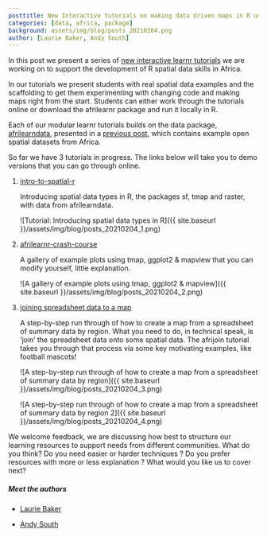 ```yaml
---
posttitle: New Interactive tutorials on making data driven maps in R using African data - afrilearnr 
categories: [data, africa, package]
background: assets/img/blog/posts_20210204.png
author: [Laurie Baker, Andy South]
---
```


In this post we present a series of [new interactive learnr tutorials](https://github.com/afrimapr/afrilearnr) we are working on to support the development of R spatial data skills in Africa.

In our tutorials we present students with real spatial data examples and the scaffolding to get them experimenting with changing code and making maps right from the start. Students can either work through the tutorials online or download the afrilearnr package and run it locally in R.

Each of our modular learnr tutorials builds on the data package, [afrilearndata](https://github.com/afrimapr/afrilearndata), presented in a [previous post](https://afrimapr.github.io/afrimapr.website/blog/2020/data-for-teaching/), which contains example open spatial datasets from Africa.

So far we have 3 tutorials in progress. The links below will take you to demo versions that you can go through online.

1. [intro-to-spatial-r](https://andysouth.shinyapps.io/intro-to-spatial-r/)

    Introducing spatial data types in R, the packages sf, tmap and raster, with data from afrilearndata.

    ![Tutorial: Introducing spatial data types in R]({{ site.baseurl }}/assets/img/blog/posts_20210204_1.png)
 
2. [afrilearnr-crash-course](https://andysouth.shinyapps.io/afrilearnr-crash-course/)

    A gallery of example plots using tmap, ggplot2 & mapview that you can modify yourself, little explanation.

    ![A gallery of example plots using tmap, ggplot2 & mapview]({{ site.baseurl }}/assets/img/blog/posts_20210204_2.png)

3. [joining spreadsheet data to a map](https://andysouth.shinyapps.io/join-admin/)

    A step-by-step run through of how to create a map from a spreadsheet of summary data by region.  What you need to do, in technical speak, is ‘join’ the spreadsheet data onto some spatial data. The afrijoin tutorial takes you through that process via some key motivating examples, like football mascots!   

    ![A step-by-step run through of how to create a map from a spreadsheet of summary data by region]({{ site.baseurl }}/assets/img/blog/posts_20210204_3.png)

    ![A step-by-step run through of how to create a map from a spreadsheet of summary data by region 2]({{ site.baseurl }}/assets/img/blog/posts_20210204_4.png)


We welcome feedback, we are discussing how best to structure our learning resources to support needs from different communities. What do you think? Do you need easier or harder techniques ? Do you prefer resources with more or less explanation ? What would you like us to cover next?


##### Meet the authors

- [Laurie Baker](https://afrimapr.github.io/afrimapr.website/team/#Dr+Laurie+Baker)

- [Andy South](https://afrimapr.github.io/afrimapr.website/team/#Dr+Andy+South)

